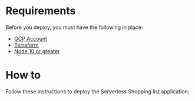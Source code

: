 # Requirements

Before you deploy, you must have the following in place:

* [GCP Account](https://cloud.google.com/)
* [Terraform](https://learn.hashicorp.com/tutorials/terraform/install-cli)
* [Node 10 or greater](https://nodejs.org/en/download/)

# How to

Follow these instructions to deploy the Serverless Shopping list application:

